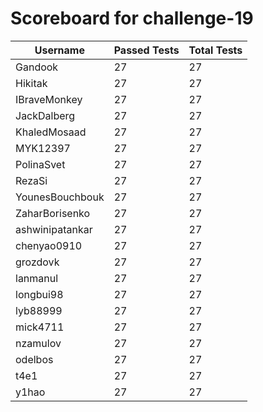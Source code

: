 # Scoreboard for challenge-19
| Username   | Passed Tests | Total Tests |
|------------|--------------|-------------|
| Gandook | 27 | 27 |
| Hikitak | 27 | 27 |
| IBraveMonkey | 27 | 27 |
| JackDalberg | 27 | 27 |
| KhaledMosaad | 27 | 27 |
| MYK12397 | 27 | 27 |
| PolinaSvet | 27 | 27 |
| RezaSi | 27 | 27 |
| YounesBouchbouk | 27 | 27 |
| ZaharBorisenko | 27 | 27 |
| ashwinipatankar | 27 | 27 |
| chenyao0910 | 27 | 27 |
| grozdovk | 27 | 27 |
| lanmanul | 27 | 27 |
| longbui98 | 27 | 27 |
| lyb88999 | 27 | 27 |
| mick4711 | 27 | 27 |
| nzamulov | 27 | 27 |
| odelbos | 27 | 27 |
| t4e1 | 27 | 27 |
| y1hao | 27 | 27 |
